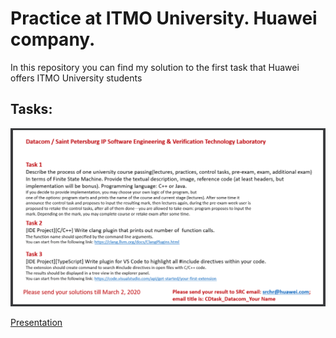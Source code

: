 # Practice at ITMO University. Huawei company.

In this repository you can find my solution to the first task that Huawei offers ITMO University students

## Tasks:
![Image alt](https://github.com/FadeevSergey/Huawei_CDtask_Datacom/blob/master/Images/Task_1.png)

[Presentation](https://github.com/FadeevSergey/Huawei_CDtask_Datacom/blob/master/Presentation.pdf)


